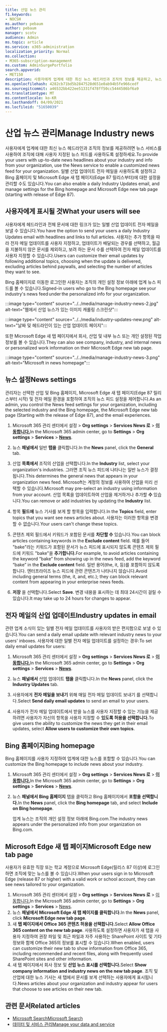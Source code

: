 ```yaml
---
title: 산업 뉴스 관리
f1.keywords:
- NOCSH
ms.author: pebaum
author: pebaum
manager: scotv
audience: Admin
ms.topic: article
ms.service: o365-administration
localization_priority: Normal
ms.collection:
- M365-subscription-management
ms.custom: AdminSurgePortfolio
search.appverid:
- MET150
description: 사용자에게 업계에 대한 최신 뉴스 헤드라인과 조직의 정보를 제공하고, 뉴스 서비스를 사용하여 조직에 대해 사용자 지정된 뉴스 피드를 사용하도록 설정할 수 있습니다.
ms.openlocfilehash: 4282cb71bd5b2847528d651e0ab94b5fe966cedf
ms.sourcegitcommit: a46532bb422ee51331f478ff50cc5444586bf6a9
ms.translationtype: MT
ms.contentlocale: ko-KR
ms.lasthandoff: 04/09/2021
ms.locfileid: "51650039"
---
```

# <a name="manage-industry-news"></a><span data-ttu-id="73625-103">산업 뉴스 관리</span><span class="sxs-lookup"><span data-stu-id="73625-103">Manage Industry news</span></span>

<span data-ttu-id="73625-104">사용자에게 업계에 대한 최신 뉴스 헤드라인과 조직의 정보를 제공하려면 뉴스 서비스를 사용하여 조직에 대해 사용자 지정된 뉴스 피드를 사용하도록 설정하세요.</span><span class="sxs-lookup"><span data-stu-id="73625-104">To provide your users with up-to-date news headlines about your industry and info from your organization, use the News service to enable a customized news feed for your organization.</span></span> <span data-ttu-id="73625-105">일별 산업 업데이트 전자 메일을 사용하도록 설정하고 Bing 홈페이지 및 Microsoft Edge 새 탭 페이지(Edge 87 릴리스부터)에 대한 설정을 관리할 수도 있습니다.</span><span class="sxs-lookup"><span data-stu-id="73625-105">You can also enable a daily Industry Updates email, and manage settings for the Bing homepage and Microsoft Edge new tab page (starting with release of Edge 87).</span></span> 

## <a name="what-your-users-will-see"></a><span data-ttu-id="73625-106">사용자에게 표시될 것</span><span class="sxs-lookup"><span data-stu-id="73625-106">What your users will see</span></span>

<span data-ttu-id="73625-107">사용자에게 헤드라인과 전체 문서에 대한 링크가 있는 일별 산업 업데이트 전자 메일을 보낼 수 있습니다.</span><span class="sxs-lookup"><span data-stu-id="73625-107">You have the option to send your users a daily Industry Updates email with headlines and links to full articles.</span></span> <span data-ttu-id="73625-108">사용자는 추가 항목을 따라 전자 메일 업데이트를 사용자 지정하고, 업데이트가 배달되는 경우를 선택하고, 월급을 지불하지 않은 문서를 제외하고, 보려 하는 문서 수를 선택하여 전자 메일 업데이트를 사용자 지정할 수 있습니다.</span><span class="sxs-lookup"><span data-stu-id="73625-108">Users can customize their email updates by following additional topics, choosing when the update is delivered, excluding articles behind paywalls, and selecting the number of articles they want to see.</span></span> 
 
<span data-ttu-id="73625-109">Bing 홈페이지로 이동한 로그인한 사용자는 조직의 개인 설정 정보 아래에 업계 뉴스 피드를 볼 수 있습니다.</span><span class="sxs-lookup"><span data-stu-id="73625-109">Signed-in users who go to the Bing homepage see your industry's news feed under the personalized info for your organization.</span></span> 
 
:::image type="content" source="../../media/manage-industry-news-2.jpg" alt-text="웹에서 산업 뉴스가 있는 이미지 캐롤링 스크린샷":::

:::image type="content" source="../../media/industry-updates-new.png" alt-text="날짜 및 헤드라인이 있는 산업 업데이트 페이지":::

<span data-ttu-id="73625-112">또한 Microsoft Edge 새 탭 페이지에서 회사, 산업 및 내부 뉴스 또는 개인 설정된 작업 정보를 볼 수 있습니다.</span><span class="sxs-lookup"><span data-stu-id="73625-112">They can also see company, industry, and internal news or personalized work information on their Microsoft Edge new tab page.</span></span> 

:::image type="content" source="../../media/manage-industry-news-3.png" alt-text="Microsoft in news homepage":::

## <a name="news-settings"></a><span data-ttu-id="73625-114">뉴스 설정</span><span class="sxs-lookup"><span data-stu-id="73625-114">News settings</span></span>

<span data-ttu-id="73625-115">관리자는 선택한 산업 및 Bing 홈페이지, Microsoft Edge 새 탭 페이지(Edge 87 릴리스부터 시작) 및 전자 메일 환경을 포함하여 조직의 뉴스 피드 설정을 제어합니다.</span><span class="sxs-lookup"><span data-stu-id="73625-115">As an admin, you control the News feed settings for your organization, including the selected industry and the Bing homepage, the Microsoft Edge new tab page (Starting with the release of Edge 87), and the email experiences.</span></span> 

1. <span data-ttu-id="73625-116">Microsoft 365 관리 센터에서 설정  >  **Org settings**  >  **Services News 로**  >  [**이동합니다.**](https://admin.microsoft.com/adminportal/home?#/Settings/Services/:/Settings/L1/BingNews)</span><span class="sxs-lookup"><span data-stu-id="73625-116">In the Microsoft 365 admin center, go to **Settings** > **Org settings** > **Services** > [**News**](https://admin.microsoft.com/adminportal/home?#/Settings/Services/:/Settings/L1/BingNews).</span></span> 

1. <span data-ttu-id="73625-117">뉴스 **패널에서** 일반 **탭을** 클릭합니다.</span><span class="sxs-lookup"><span data-stu-id="73625-117">In the **News** panel, click the **General** tab.</span></span>

1. <span data-ttu-id="73625-118">산업 **목록에서** 조직의 산업을 선택합니다.</span><span class="sxs-lookup"><span data-stu-id="73625-118">In the **Industry** list, select your organization's industries.</span></span> <span data-ttu-id="73625-119">그러면 조직 뉴스 피드에 나타나는 일반 뉴스가 결정됩니다.</span><span class="sxs-lookup"><span data-stu-id="73625-119">This determines the general news that appears in your organization news feed.</span></span> <span data-ttu-id="73625-120">Microsoft는 계정의 정보를 사용하여 산업을 미리 선택할 수 있습니다.</span><span class="sxs-lookup"><span data-stu-id="73625-120">Microsoft may pre-select an industry using information from your account.</span></span> <span data-ttu-id="73625-121">산업 목록을 업데이트하여 산업을 제거하거나 추가할 **수** 있습니다.</span><span class="sxs-lookup"><span data-stu-id="73625-121">You can remove or add industries by updating the **Industry** list.</span></span> 

1. <span data-ttu-id="73625-122">항목 **필드에** 뉴스 기사를 보게 할 항목을 입력합니다.</span><span class="sxs-lookup"><span data-stu-id="73625-122">In the **Topics** field, enter topics that you want see news articles about.</span></span> <span data-ttu-id="73625-123">사용자는 이러한 항목을 변경할 수 없습니다.</span><span class="sxs-lookup"><span data-stu-id="73625-123">Your users can't change these topics.</span></span> 

1. <span data-ttu-id="73625-124">콘텐츠 제외 필드에서 키워드가 포함된 문서를 **차단할 수** 있습니다.</span><span class="sxs-lookup"><span data-stu-id="73625-124">You can block articles containing keywords in the **Exclude content** field.</span></span> <span data-ttu-id="73625-125">예를 들어 "bake"라는 키워드가 포함된 문서가 뉴스 피드에 표시되지 않도록 콘텐츠 제외 필드에 키워드 "bake"을 **추가합니다.**</span><span class="sxs-lookup"><span data-stu-id="73625-125">For example, to avoid articles containing the keyword “bake” from showing up in the news feed, add the keyword “bake” in the **Exclude content** field.</span></span> <span data-ttu-id="73625-126">일반 용어(the, it, 등)를 포함하지 않도록 합니다. 엔터프라이즈 뉴스 피드에 관련 콘텐츠가 나타나지 않습니다.</span><span class="sxs-lookup"><span data-stu-id="73625-126">Avoid including general terms (the, it, and, etc.); they can block relevant content from appearing in your enterprise news feeds.</span></span> 

1. <span data-ttu-id="73625-127">**저장** 을 선택합니다.</span><span class="sxs-lookup"><span data-stu-id="73625-127">Select **Save**.</span></span> <span data-ttu-id="73625-128">변경 내용을 표시하는 데 최대 24시간이 걸릴 수 있습니다.</span><span class="sxs-lookup"><span data-stu-id="73625-128">It may take up to 24 hours for changes to appear.</span></span> 

## <a name="industry-updates-in-email"></a><span data-ttu-id="73625-129">전자 메일의 산업 업데이트</span><span class="sxs-lookup"><span data-stu-id="73625-129">Industry updates in email</span></span> 

<span data-ttu-id="73625-130">관련 업계 소식이 있는 일별 전자 메일 업데이트를 사용자의 받은 편지함으로 보낼 수 있습니다.</span><span class="sxs-lookup"><span data-stu-id="73625-130">You can send a daily email update with relevant industry news to your users' inboxes.</span></span> <span data-ttu-id="73625-131">사용자에 대한 일별 전자 메일 업데이트를 설정하는 경우:</span><span class="sxs-lookup"><span data-stu-id="73625-131">To set daily email updates for users:</span></span> 

1. <span data-ttu-id="73625-132">Microsoft 365 관리 센터에서 설정  >  **Org settings**  >  **Services News 로**  >  [**이동합니다.**](https://admin.microsoft.com/adminportal/home?#/Settings/Services/:/Settings/L1/BingNews)</span><span class="sxs-lookup"><span data-stu-id="73625-132">In the Microsoft 365 admin center, go to **Settings** > **Org settings** > **Services** > [**News**](https://admin.microsoft.com/adminportal/home?#/Settings/Services/:/Settings/L1/BingNews).</span></span> 

1. <span data-ttu-id="73625-133">뉴스 **패널에서** 산업 업데이트 **탭을** 클릭합니다.</span><span class="sxs-lookup"><span data-stu-id="73625-133">In the **News** panel, click the **Industry Updates** tab.</span></span> 

1. <span data-ttu-id="73625-134">사용자에게 **전자 메일을 보내기** 위해 매일 전자 메일 업데이트 보내기 를 선택합니다.</span><span class="sxs-lookup"><span data-stu-id="73625-134">Select **Send daily email updates** to send an email to your users.</span></span> 

1. <span data-ttu-id="73625-135">사용자가 전자 메일 업데이트에서 받을 뉴스를 사용자 지정할 수 있는 기능을 제공하려면 사용자가 자신의 항목을 사용자 지정할 수 **있도록 허용을 선택합니다.**</span><span class="sxs-lookup"><span data-stu-id="73625-135">To give users the ability to customize the news they get in their email updates, select **Allow users to customize their own topics**.</span></span> 

## <a name="bing-homepage"></a><span data-ttu-id="73625-136">Bing 홈페이지</span><span class="sxs-lookup"><span data-stu-id="73625-136">Bing homepage</span></span>

<span data-ttu-id="73625-137">Bing 홈페이지를 사용자 지정하여 업계에 대한 뉴스를 포함할 수 있습니다.</span><span class="sxs-lookup"><span data-stu-id="73625-137">You can customize the Bing homepage to include news about your industry.</span></span> 

1. <span data-ttu-id="73625-138">Microsoft 365 관리 센터에서 설정  >  **Org settings**  >  **Services News 로**  >  [**이동합니다.**](https://admin.microsoft.com/adminportal/home?#/Settings/Services/:/Settings/L1/BingNews)</span><span class="sxs-lookup"><span data-stu-id="73625-138">In the Microsoft 365 admin center, go to **Settings** > **Org settings** > **Services** > [**News**](https://admin.microsoft.com/adminportal/home?#/Settings/Services/:/Settings/L1/BingNews).</span></span> 

1. <span data-ttu-id="73625-139">뉴스 **패널에서** **Bing 홈페이지** 탭을 클릭하고 Bing 홈페이지에서 **포함을 선택합니다.**</span><span class="sxs-lookup"><span data-stu-id="73625-139">In the **News** panel, click the **Bing homepage** tab, and select **Include on Bing homepage**.</span></span> 

    <span data-ttu-id="73625-140">업계 뉴스는 조직의 개인 설정 정보 아래에 Bing.com.</span><span class="sxs-lookup"><span data-stu-id="73625-140">The industry news appears under the personalized info from your organization on Bing.com.</span></span> 

## <a name="microsoft-edge-new-tab-page"></a><span data-ttu-id="73625-141">Microsoft Edge 새 탭 페이지</span><span class="sxs-lookup"><span data-stu-id="73625-141">Microsoft Edge new tab page</span></span> 
<span data-ttu-id="73625-142">사용자가 유효한 직장 또는 학교 계정으로 Microsoft Edge(릴리스 87 이상)에 로그인하면 조직에 맞는 뉴스를 볼 수 있습니다.</span><span class="sxs-lookup"><span data-stu-id="73625-142">When your users sign in to Microsoft Edge (release 87 or higher) with a valid work or school account, they can see news tailored to your organization.</span></span>

1. <span data-ttu-id="73625-143">Microsoft 365 관리 센터에서 설정  >  **Org settings**  >  **Services News 로**  >  [이동합니다.](https://admin.microsoft.com/adminportal/home?#/Settings/Services/:/Settings/L1/BingNews)</span><span class="sxs-lookup"><span data-stu-id="73625-143">In the Microsoft 365 admin center, go to **Settings** > **Org settings** > **Services** > [News](https://admin.microsoft.com/adminportal/home?#/Settings/Services/:/Settings/L1/BingNews).</span></span>
2. <span data-ttu-id="73625-144">뉴스 **패널에서** **Microsoft Edge 새 탭 페이지를 클릭합니다.**</span><span class="sxs-lookup"><span data-stu-id="73625-144">In the **News** panel, click **Microsoft Edge new tab page**.</span></span>
3. <span data-ttu-id="73625-145">새 **탭 페이지에서 Office 365 콘텐츠 허용을 선택합니다.**</span><span class="sxs-lookup"><span data-stu-id="73625-145">Select **Allow Office 365 content on the new tab page**.</span></span> <span data-ttu-id="73625-146">사용하도록 설정하면 사용자가 새 탭을 사용자 지정하여 권장 파일 및 최근 파일과 자주 사용하는 SharePoint 사이트 및 기타 정보와 함께 Office 365의 정보를 표시할 수 있습니다.</span><span class="sxs-lookup"><span data-stu-id="73625-146">When enabled, users can customize their new tab to show  information from Office 365, including recommended and recent files, along with frequently used SharePoint sites and other information.</span></span>
4. <span data-ttu-id="73625-147">새 탭 페이지에서 회사 정보 및 **산업 뉴스 표시를 선택합니다.**</span><span class="sxs-lookup"><span data-stu-id="73625-147">Select **Show company information and industry news on the new tab page**.</span></span> <span data-ttu-id="73625-148">조직 및 산업에 대한 뉴스 기사는 새 탭에서 문서를 보게 선택하는 사용자에게 표시됩니다.</span><span class="sxs-lookup"><span data-stu-id="73625-148">News articles about your organization and industry appear for users that choose to see articles on their new tab.</span></span>

## <a name="related-articles"></a><span data-ttu-id="73625-149">관련 문서</span><span class="sxs-lookup"><span data-stu-id="73625-149">Related articles</span></span>

- [<span data-ttu-id="73625-150">Microsoft Search</span><span class="sxs-lookup"><span data-stu-id="73625-150">Microsoft Search</span></span>](/microsoftsearch/)
- [<span data-ttu-id="73625-151">데이터 및 서비스 관리</span><span class="sxs-lookup"><span data-stu-id="73625-151">Manage your data and service</span></span>](./index.yml)